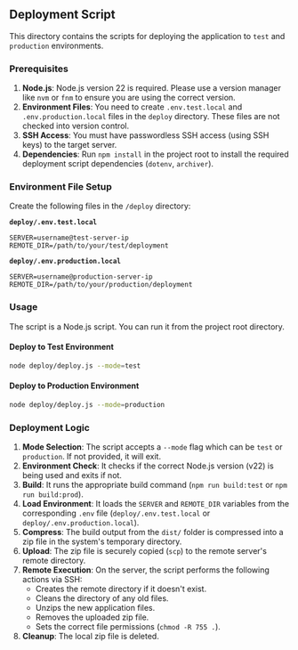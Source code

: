 ## Deployment Script

This directory contains the scripts for deploying the application to `test` and `production` environments.

### Prerequisites

1.  **Node.js**: Node.js version 22 is required. Please use a version manager like `nvm` or `fnm` to ensure you are using the correct version.
2.  **Environment Files**: You need to create `.env.test.local` and `.env.production.local` files in the `deploy` directory. These files are not checked into version control.
3.  **SSH Access**: You must have passwordless SSH access (using SSH keys) to the target server.
4.  **Dependencies**: Run `npm install` in the project root to install the required deployment script dependencies (`dotenv`, `archiver`).

### Environment File Setup

Create the following files in the `/deploy` directory:

**`deploy/.env.test.local`**

```
SERVER=username@test-server-ip
REMOTE_DIR=/path/to/your/test/deployment
```

**`deploy/.env.production.local`**

```
SERVER=username@production-server-ip
REMOTE_DIR=/path/to/your/production/deployment
```

### Usage

The script is a Node.js script. You can run it from the project root directory.

#### Deploy to Test Environment

```bash
node deploy/deploy.js --mode=test
```

#### Deploy to Production Environment

```bash
node deploy/deploy.js --mode=production
```

### Deployment Logic

1.  **Mode Selection**: The script accepts a `--mode` flag which can be `test` or `production`. If not provided, it will exit.
2.  **Environment Check**: It checks if the correct Node.js version (v22) is being used and exits if not.
3.  **Build**: It runs the appropriate build command (`npm run build:test` or `npm run build:prod`).
4.  **Load Environment**: It loads the `SERVER` and `REMOTE_DIR` variables from the corresponding `.env` file (`deploy/.env.test.local` or `deploy/.env.production.local`).
5.  **Compress**: The build output from the `dist/` folder is compressed into a zip file in the system's temporary directory.
6.  **Upload**: The zip file is securely copied (`scp`) to the remote server's remote directory.
7.  **Remote Execution**: On the server, the script performs the following actions via SSH:
    - Creates the remote directory if it doesn't exist.
    - Cleans the directory of any old files.
    - Unzips the new application files.
    - Removes the uploaded zip file.
    - Sets the correct file permissions (`chmod -R 755 .`).
8.  **Cleanup**: The local zip file is deleted. 
